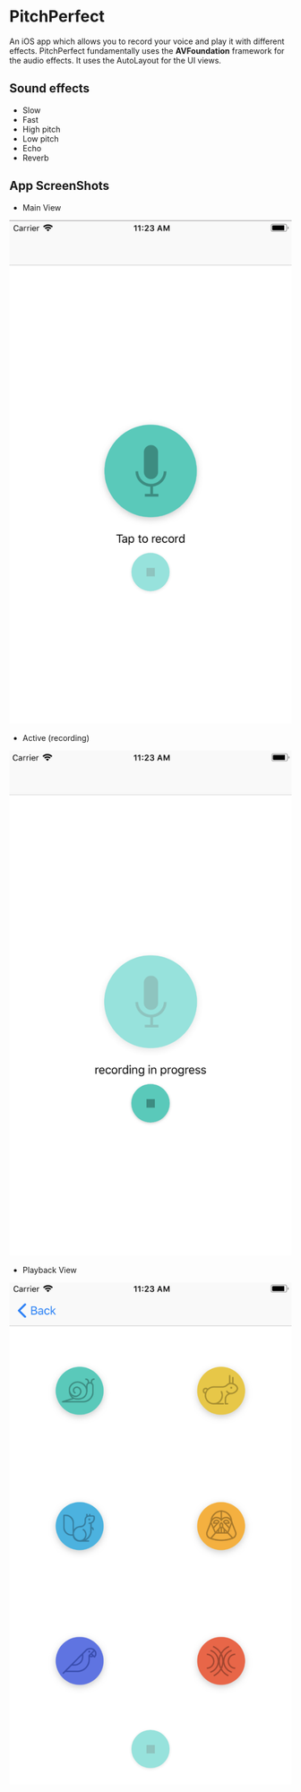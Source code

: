# PitchPerfect
An iOS app which allows you to record your voice and play it with different effects. PitchPerfect fundamentally uses the **AVFoundation** framework for the audio effects. It uses the AutoLayout for the UI views.

## Sound effects

- Slow
- Fast
- High pitch
- Low pitch
- Echo   
- Reverb

## App ScreenShots

- Main View

![alt text](https://github.com/leonatwork/iOS-app-PitchPerfect/blob/master/ScreenShots/Screen%20Shot-1%20Main%20.png)

- Active (recording)

![alt text](https://github.com/leonatwork/iOS-app-PitchPerfect/blob/master/ScreenShots/Screen%20Shot-2%20view.png)

- Playback View

![alt text](https://github.com/leonatwork/iOS-app-PitchPerfect/blob/master/ScreenShots/Screen%20Shot-3%20view.png)

